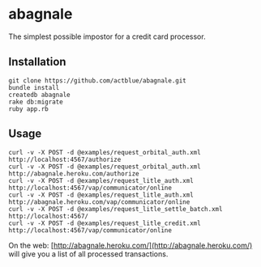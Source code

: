 # abagnale

The simplest possible impostor for a credit card processor.

## Installation

    git clone https://github.com/actblue/abagnale.git
    bundle install
    createdb abagnale
    rake db:migrate
    ruby app.rb

## Usage

    curl -v -X POST -d @examples/request_orbital_auth.xml http://localhost:4567/authorize
    curl -v -X POST -d @examples/request_orbital_auth.xml http://abagnale.heroku.com/authorize
    curl -v -X POST -d @examples/request_litle_auth.xml http://localhost:4567/vap/communicator/online
    curl -v -X POST -d @examples/request_litle_auth.xml http://abagnale.heroku.com/vap/communicator/online
    curl -v -X POST -d @examples/request_litle_settle_batch.xml http://localhost:4567/
    curl -v -X POST -d @examples/request_litle_credit.xml http://localhost:4567/vap/communicator/online

On the web: [http://abagnale.heroku.com/](http://abagnale.heroku.com/) will give you a list of all processed transactions.
